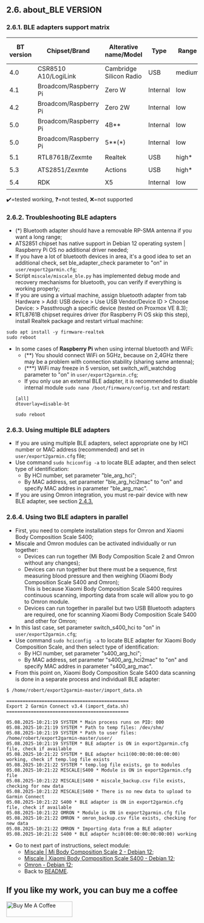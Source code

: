 ## 2.6. about_BLE VERSION

### 2.6.1. BLE adapters support matrix
| BT version | Chipset/Brand | Alterative name/Model | Type | Range | External antenna | Mi Body Composition Scale 2 | Xiaomi Body Composition Scale S400 | Omron | Testers |
| ----- | ----- | ----- | ----- | -----  | ----- | ----- | ----- | ----- | ----- |
| 4.0 | CSR8510 A10/LogiLink | Cambridge Silicon Radio | USB | medium | ❌ | ✔️ | ✔️ | ✔️ | RobertWojtowicz |
| 4.1 | Broadcom/Raspberry Pi | Zero W | Internal | low | ❌ | ❌ | ❌ | ❌ | RobertWojtowicz |
| 4.2 | Broadcom/Raspberry Pi | Zero 2W | Internal | low | ❌ | ✔️ | ❌ | ✔️ | RobertWojtowicz |
| 5.0 | Broadcom/Raspberry Pi | 4B** | Internal | low | ❌ | ✔️ | ❌ | ✔️ | RobertWojtowicz |
| 5.0 | Broadcom/Raspberry Pi | 5**(*) | Internal | low | ❌ | ✔️ | ❌ | ✔️ | RobertWojtowicz |
| 5.1 | RTL8761B/Zexmte| Realtek | USB | high* | ✔️* | ✔️| ❌ | ✔️ | RobertWojtowicz |
| 5.3 | ATS2851/Zexmte | Actions | USB | high* | ✔️* | ✔️| ❓ | ❌ | RobertWojtowicz |
| 5.4 | RDK | X5 | Internal | low | ❌ | ❓ | ✔️ | ❓ | CoreJa |

✔️=tested working, ❓=not tested, ❌=not supported

### 2.6.2. Troubleshooting BLE adapters
- (*) Bluetooth adapter should have a removable RP-SMA antenna if you want a long range;
- ATS2851 chipset has native support in Debian 12 operating system | Raspberry Pi OS no additional driver needed;
- If you have a lot of bluetooth devices in area, it's a good idea to set an additional check, set ble_adapter_check parameter to "on" in `user/export2garmin.cfg`;
- Script `miscale/miscale_ble.py` has implemented debug mode and recovery mechanisms for bluetooth, you can verify if everything is working properly;
- If you are using a virtual machine, assign bluetooth adapter from tab Hardware > Add: USB device > Use USB Vendor/Device ID > Choose Device: > Passthrough a specific device (tested on Proxmox VE 8.3);
- RTL8761B chipset requires driver (for Raspberry Pi OS skip this step), install Realtek package and restart virtual machine:
```
sudo apt install -y firmware-realtek
sudo reboot
```
- In some cases of **Raspberry Pi** when using internal bluetooth and WiFi:
  - (**) You should connect WiFi on 5GHz, because on 2,4GHz there may be a problem with connection stability (sharing same antenna);
  - (***) WiFi may freeze in 5 version, set switch_wifi_watchdog parameter to "on" in `user/export2garmin.cfg`;
  - If you only use an external BLE adapter, it is recommended to disable internal module `sudo nano /boot/firmware/config.txt` and restart:
  ```
  [all]
  dtoverlay=disable-bt
  ```
  ```
  sudo reboot
  ```

### 2.6.3. Using multiple BLE adapters
- If you are using multiple BLE adapters, select appropriate one by HCI number or MAC address (recommended) and set in `user/export2garmin.cfg` file;
- Use command `sudo hciconfig -a` to locate BLE adapter, and then select type of identification:
	- By HCI number, set parameter "ble_arg_hci";
	- By MAC address, set parameter "ble_arg_hci2mac" to "on" and specify MAC addres in parameter "ble_arg_mac".
- If you are using Omron integration, you must re-pair device with new BLE adapter, see section [2.4.3.](https://github.com/RobertWojtowicz/export2garmin/blob/master/manuals/Omron_BLE.md#243-configuring-scripts)

### 2.6.4. Using two BLE adapters in parallel
- First, you need to complete installation steps for Omron and Xiaomi Body Composition Scale S400;
- Miscale and Omron modules can be activated individually or run together:
	- Devices can run together (Mi Body Composition Scale 2 and Omron without any changes);
	- Devices can run together but there must be a sequence, first measuring blood pressure and then weighing (Xiaomi Body Composition Scale S400 and Omron);<br>
	  This is because Xiaomi Body Composition Scale S400 requires continuous scanning, importing data from scale will allow you to go to Omron module.
	- Devices can run together in parallel but two USB Bluetooth adapters are required, one for scanning Xiaomi Body Composition Scale S400 and other for Omron;
- In this last case, set parameter switch_s400_hci to "on" in `user/export2garmin.cfg`;
- Use command `sudo hciconfig -a` to locate BLE adapter for Xiaomi Body Composition Scale, and then select type of identification:
	- By HCI number, set parameter "s400_arg_hci";
	- By MAC address, set parameter "s400_arg_hci2mac" to "on" and specify MAC addres in parameter "s400_arg_mac".
- From this point on, Xiaomi Body Composition Scale S400 data scanning is done in a separate process and individuall BLE adapter:
```
$ /home/robert/export2garmin-master/import_data.sh

=============================================
Export 2 Garmin Connect v3.4 (import_data.sh)
=============================================

05.08.2025-10:21:19 SYSTEM * Main process runs on PID: 000
05.08.2025-10:21:19 SYSTEM * Path to temp files: /dev/shm/
05.08.2025-10:21:19 SYSTEM * Path to user files: /home/robert/export2garmin-master/user/
05.08.2025-10:21:19 SYSTEM * BLE adapter is ON in export2garmin.cfg file, check if available
05.08.2025-10:21:22 SYSTEM * BLE adapter hci1(00:00:00:00:00:00) working, check if temp.log file exists
05.08.2025-10:21:22 SYSTEM * temp.log file exists, go to modules
05.08.2025-10:21:22 MISCALE|S400 * Module is ON in export2garmin.cfg file
05.08.2025-10:21:22 MISCALE|S400 * miscale_backup.csv file exists, checking for new data
05.08.2025-10:21:22 MISCALE|S400 * There is no new data to upload to Garmin Connect
05.08.2025-10:21:22 S400 * BLE adapter is ON in export2garmin.cfg file, check if available
05.08.2025-10:21:22 OMRON * Module is ON in export2garmin.cfg file
05.08.2025-10:21:22 OMRON * omron_backup.csv file exists, checking for new data
05.08.2025-10:21:22 OMRON * Importing data from a BLE adapter
05.08.2025-10:21:22 S400 * BLE adapter hci0(00:00:00:00:00:00) working
```
- Go to next part of instructions, select module:
  - [Miscale | Mi Body Composition Scale 2 - Debian 12](https://github.com/RobertWojtowicz/export2garmin/blob/master/manuals/Miscale_BLE.md);
  - [Miscale | Xiaomi Body Composition Scale S400 - Debian 12](https://github.com/RobertWojtowicz/export2garmin/blob/master/manuals/S400_BLE.md);
  - [Omron - Debian 12](https://github.com/RobertWojtowicz/export2garmin/blob/master/manuals/Omron_BLE.md);
  - Back to [README](https://github.com/RobertWojtowicz/export2garmin/blob/master/README.md).

## If you like my work, you can buy me a coffee
<a href="https://www.buymeacoffee.com/RobertWojtowicz" target="_blank"><img src="https://cdn.buymeacoffee.com/buttons/default-orange.png" alt="Buy Me A Coffee" height="41" width="174"></a>